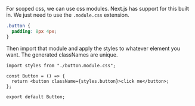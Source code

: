 For scoped css, we can use css modules. Next.js has support for this built in.
We just need to use the `.module.css` extension.

```css
.button {
  padding: 8px 4px;
}
```

Then import that module and apply the styles to whatever element you want. The generated classNames are unique.

```tsx
import styles from "./button.module.css";

const Button = () => {
  return <button className={styles.button}>click me</button>;
};

export default Button;
```
